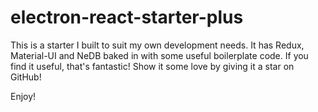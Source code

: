 # electron-react-starter-plus

This is a starter I built to suit my own development needs.  It has Redux, Material-UI and NeDB baked in with some useful boilerplate code.  If you find it useful, that's fantastic!  Show it some love by giving it a star on GitHub!

Enjoy!
